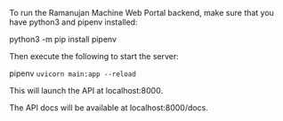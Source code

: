 
To run the Ramanujan Machine Web Portal backend, make sure that you have python3 and pipenv installed:

python3 -m pip install pipenv

Then execute the following to start the server:

pipenv `uvicorn main:app --reload`

This will launch the API at localhost:8000. 

The API docs will be available at localhost:8000/docs.
